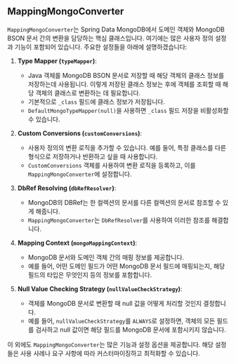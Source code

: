 
## MappingMongoConverter
`MappingMongoConverter`는 Spring Data MongoDB에서 도메인 객체와 MongoDB BSON 문서 간의 변환을 담당하는 핵심 클래스입니다. 여기에는 많은 사용자 정의 설정과 기능이 포함되어 있습니다. 주요한 설정들을 아래에 설명하겠습니다:

1. **Type Mapper (`typeMapper`)**:
    - Java 객체를 MongoDB BSON 문서로 저장할 때 해당 객체의 클래스 정보를 저장하는데 사용됩니다. 이렇게 저장된 클래스 정보는 후에 객체를 조회할 때 해당 객체의 클래스로 변환하는 데 필요합니다.
    - 기본적으로 `_class` 필드에 클래스 정보가 저장됩니다.
    - `DefaultMongoTypeMapper(null)`을 사용하면 `_class` 필드 저장을 비활성화할 수 있습니다.

2. **Custom Conversions (`customConversions`)**:
    - 사용자 정의의 변환 로직을 추가할 수 있습니다. 예를 들어, 특정 클래스를 다른 형식으로 저장하거나 반환하고 싶을 때 사용합니다.
    - `CustomConversions` 객체를 사용하여 변환 로직을 등록하고, 이를 `MappingMongoConverter`에 설정합니다.

3. **DbRef Resolving (`dbRefResolver`)**:
    - MongoDB의 DBRef는 한 컬렉션의 문서를 다른 컬렉션의 문서로 참조할 수 있게 해줍니다.
    - `MappingMongoConverter`는 `DbRefResolver`를 사용하여 이러한 참조를 해결합니다.

4. **Mapping Context (`mongoMappingContext`)**:
    - MongoDB 문서와 도메인 객체 간의 매핑 정보를 제공합니다.
    - 예를 들어, 어떤 도메인 필드가 어떤 MongoDB 문서 필드에 매핑되는지, 해당 필드의 타입은 무엇인지 등의 정보를 포함합니다.

5. **Null Value Checking Strategy (`nullValueCheckStrategy`)**:
    - 객체를 MongoDB 문서로 변환할 때 null 값을 어떻게 처리할 것인지 결정합니다.
    - 예를 들어, `nullValueCheckStrategy`를 `ALWAYS`로 설정하면, 객체의 모든 필드를 검사하고 null 값이면 해당 필드를 MongoDB 문서에 포함시키지 않습니다.

이 외에도 `MappingMongoConverter`는 많은 기능과 설정 옵션을 제공합니다. 해당 설정들은 사용 사례나 요구 사항에 따라 커스터마이징하고 최적화할 수 있습니다.